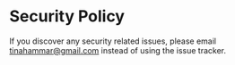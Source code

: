 # Security Policy

If you discover any security related issues, please email tinahammar@gmail.com instead of using the issue tracker.
